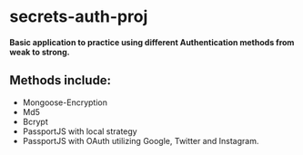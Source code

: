# secrets-auth-proj

#### Basic application to practice using different Authentication methods from weak to strong. 

## Methods include: 

* Mongoose-Encryption
* Md5
* Bcrypt
* PassportJS with local strategy
* PassportJS with OAuth utilizing Google, Twitter and Instagram.